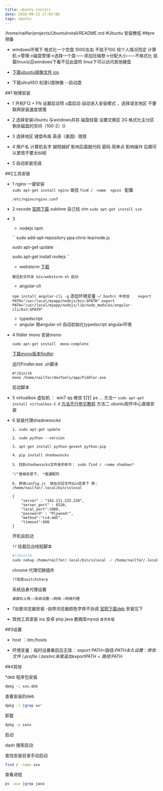 ```yaml
---
title: ubuntu install
date: 2016-09-12 17:03:08
tags: ubuntu
---
```

/home/nailfar/projects/UbuntuInstall/README.md
#Ubuntu 安装教程
##pre 预备
* windows环境下 格式化一个空盘  100G左右 不低于10G  视个人情况而定 
	计算机->管理->磁盘管理->选择一个盘——添加压缩卷->分配大小——不格式化
	挂载linux以后windows下看不见此盘符
	linux下可以访问其他硬盘

* [下载ubuntu镜像文件 ios](http://www.ubuntu.com/desktop/get-ubuntu/download)

* 下载ultralISO 刻录U盘映像 --启动盘

<!--more-->


##1 物理安装
* 1 开机F12 + FN 设置启动项 u盘启动  自动进入安装模式 ，选择语言地区 
  不要联网安装速度很慢

* 2 选择安装Ubuntu 与windows共存
   磁盘挂载  设置交换区  2G
   格式化主分区  剩余磁盘的空间（100-2）G

* 3 选择地区  键盘布局  英语（美国）随意

* 4 用户名  计算机名字 越短越好 影响后面敲代码  密码 简单点  影响操作  后期可以更改不要太纠结

* 5 自动安装完成

 

##2工具安装

* 1 nginx 
	一键安装	
	``
	sudo apt-get install nginx
	``
	查找
	``
	find / -name  nginx 
	``
	配置 
	
    ``/etc/nginx/nginx.conf``

* 2 vscode
	[官网下载](https://code.visualstudio.com/c?utm_expid=101350005-27.GqBWbOBuSRqlazQC_nNSRg.2&utm_referrer=http%3A%2F%2Fcn.bing.com%2Fsearch%3Fq%3Dvscode%26go%3D%25E6%258F%2590%25E4%25BA%25A4%26qs%3Dn%26form%3DQBLH%26pq%3D%25E5%258F%258C%25E5%25B1%2582%25E6%25BB%259A%25E5%258A%25A8%26sc%3D0-4%26sp%3D-1%26sk%3D%26cvid%3DA6C99B72D9834CFE8BDDFE5DAFE850C0) 
	sublime 
	自己找
	vim
	``
	sudo apt-get install vim
	`` 
* 3 	
	* nodejs npm 
	
	``
	sudo add-apt-repository ppa:chris-lea/node.js

	sudo apt-get update

	sudo apt-get install nodejs
	``
	* webstorm
	[下载](http://www.jetbrains.com/webstorm/)	
	
	``
	解压到文件夹
	bin/webstorm.sh 启动 
	``
	* angular-cli 
	
	``
	npm install angular-cli -g
	``
	添加环境变量
	``
	~/.bashrc 中添加	
	export PATH="/usr/local/myapp/nodejs/bin:$PATH"
	export PATH="/usr/local/myapp/nodejs/lib/node_modules/angular-cli/bin:$PATH"	
	``
	* typedscript 
	* angular 
	用angular-cli 自动初始化typedscript angular环境
* 4 fildler mono 
	安装mono

	``sudo apt-get install  mono-complete``
	
    [下载mono版本findler](http://fiddler.wikidot.com/mono) 

	运行Findler.exe
	.sh脚本

    ```
	#!/bin/sh
	mono /home/nailfar/devTools/app/Fiddler.exe
	```

	启动脚本


* 5 virtualbox 虚拟机 ： win7  qq  微信  钉钉  ps  ...
	方法一	
	``
	sudo apt-get install virtualbox-5.0
	``
	[方法不行参见教程](http://jingyan.baidu.com/article/870c6fc3092aedb03fe4be28.html)
	方法二
	ubuntu软件中心直接安装
* 6 安装代理shadowsocks 
	
    ```
	1. sudo apt-get update

	2. sudo python --version

	3. apt-get install python-gevent python-pip

	4. pip install shadowsocks

	5. 找到shadowsocks文件夹的命令： sudo find / -name shadows*

	"/"是根目录下， *是通配符

	6. 修改config.js  放在对应文件bin目录下 例： /home/nailfar/.local/bin/sslocal

	{
	    "server" : "162.211.225.220",
	    "server_port" : 8520,
	    "local_port":1080,
	    "password" : "Plywood!",
	    "method":"rc4-md5",
	    "timeout":600
	}

	```

	开机自启动

	``
	??
	`` 
	挂载后台线程脚本
	
    ```bash
	#!/bin/sh
	sudo nohup /home/nailfar/.local/bin/sslocal -c /home/nailfar/.local/bin/config.json -d start
	```
	chrome 代理切换插件
	
    ```bash
	??百度switchsharp
	```
	系统自身代理设置
	
    ```bash
	桌面右上角->系统设置->网络->网络代理
	```
* 7谷歌浏览器安装
	-自带浏览器颜色字体不协调
	[官网下载deb](https://www.google.com/chrome/browser/desktop/index.html)
	安装见下
		
* 其他工具安装
	ios
	安卓
	php
	java
	数据库mysql
	``自求多福``
	


##3设置

* host ：/etc/hosts 

* 环境变量：临时设置重启后无效： export PATH=路径:$PATH 
	永久设置：修改文件 ~/.profile   ~/.bashrc  末尾追加 export PATH=路径:$PATH 



##4其他

*deb 程序包安装

```bash
dpkg -i xxx.deb
```
查看安装的deb

```bash
dpkg -l |grep xx*
```
卸载

```bash
dpkg -p xxxx
```

启动

dash  搜索启动

查找安装目录手动启动

```bash
find / -name xxx
```
查看进程

```bash
ps -aux |grep java
```





